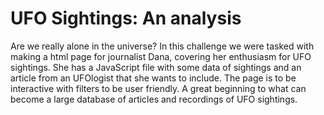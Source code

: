 # UFO Sightings: An analysis 

Are we really alone in the universe?  In this challenge we were tasked with making a html page for journalist Dana, covering her enthusiasm for UFO sightings. She has a JavaScript file with some data of sightings and an article from an UFOlogist that she wants to include. The page is to be interactive with filters to be user friendly. A great beginning to what can become a large database of articles and recordings of UFO sightings.


